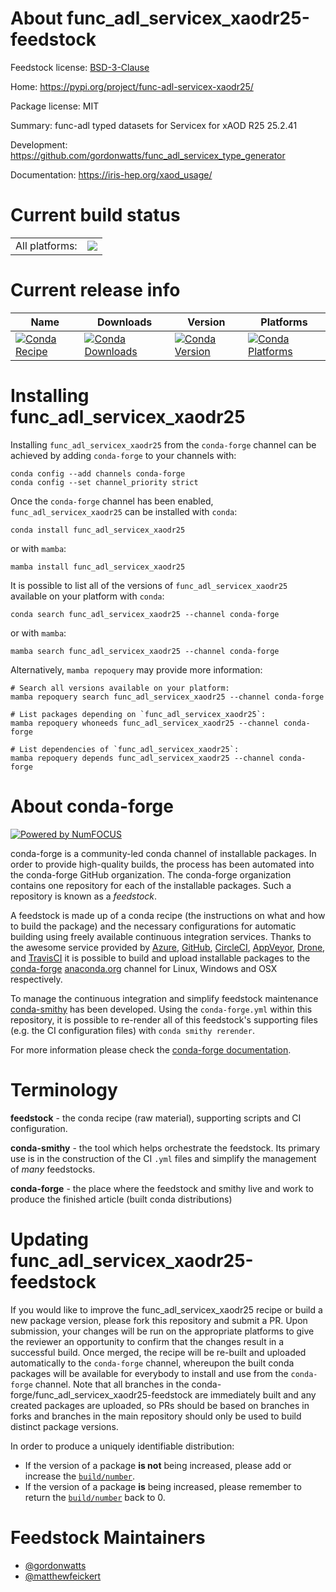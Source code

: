 About func_adl_servicex_xaodr25-feedstock
=========================================

Feedstock license: [BSD-3-Clause](https://github.com/conda-forge/func_adl_servicex_xaodr25-feedstock/blob/main/LICENSE.txt)

Home: https://pypi.org/project/func-adl-servicex-xaodr25/

Package license: MIT

Summary: func-adl typed datasets for Servicex for xAOD R25 25.2.41

Development: https://github.com/gordonwatts/func_adl_servicex_type_generator

Documentation: https://iris-hep.org/xaod_usage/

Current build status
====================


<table><tr><td>All platforms:</td>
    <td>
      <a href="https://dev.azure.com/conda-forge/feedstock-builds/_build/latest?definitionId=25941&branchName=main">
        <img src="https://dev.azure.com/conda-forge/feedstock-builds/_apis/build/status/func_adl_servicex_xaodr25-feedstock?branchName=main">
      </a>
    </td>
  </tr>
</table>

Current release info
====================

| Name | Downloads | Version | Platforms |
| --- | --- | --- | --- |
| [![Conda Recipe](https://img.shields.io/badge/recipe-func__adl__servicex__xaodr25-green.svg)](https://anaconda.org/conda-forge/func_adl_servicex_xaodr25) | [![Conda Downloads](https://img.shields.io/conda/dn/conda-forge/func_adl_servicex_xaodr25.svg)](https://anaconda.org/conda-forge/func_adl_servicex_xaodr25) | [![Conda Version](https://img.shields.io/conda/vn/conda-forge/func_adl_servicex_xaodr25.svg)](https://anaconda.org/conda-forge/func_adl_servicex_xaodr25) | [![Conda Platforms](https://img.shields.io/conda/pn/conda-forge/func_adl_servicex_xaodr25.svg)](https://anaconda.org/conda-forge/func_adl_servicex_xaodr25) |

Installing func_adl_servicex_xaodr25
====================================

Installing `func_adl_servicex_xaodr25` from the `conda-forge` channel can be achieved by adding `conda-forge` to your channels with:

```
conda config --add channels conda-forge
conda config --set channel_priority strict
```

Once the `conda-forge` channel has been enabled, `func_adl_servicex_xaodr25` can be installed with `conda`:

```
conda install func_adl_servicex_xaodr25
```

or with `mamba`:

```
mamba install func_adl_servicex_xaodr25
```

It is possible to list all of the versions of `func_adl_servicex_xaodr25` available on your platform with `conda`:

```
conda search func_adl_servicex_xaodr25 --channel conda-forge
```

or with `mamba`:

```
mamba search func_adl_servicex_xaodr25 --channel conda-forge
```

Alternatively, `mamba repoquery` may provide more information:

```
# Search all versions available on your platform:
mamba repoquery search func_adl_servicex_xaodr25 --channel conda-forge

# List packages depending on `func_adl_servicex_xaodr25`:
mamba repoquery whoneeds func_adl_servicex_xaodr25 --channel conda-forge

# List dependencies of `func_adl_servicex_xaodr25`:
mamba repoquery depends func_adl_servicex_xaodr25 --channel conda-forge
```


About conda-forge
=================

[![Powered by
NumFOCUS](https://img.shields.io/badge/powered%20by-NumFOCUS-orange.svg?style=flat&colorA=E1523D&colorB=007D8A)](https://numfocus.org)

conda-forge is a community-led conda channel of installable packages.
In order to provide high-quality builds, the process has been automated into the
conda-forge GitHub organization. The conda-forge organization contains one repository
for each of the installable packages. Such a repository is known as a *feedstock*.

A feedstock is made up of a conda recipe (the instructions on what and how to build
the package) and the necessary configurations for automatic building using freely
available continuous integration services. Thanks to the awesome service provided by
[Azure](https://azure.microsoft.com/en-us/services/devops/), [GitHub](https://github.com/),
[CircleCI](https://circleci.com/), [AppVeyor](https://www.appveyor.com/),
[Drone](https://cloud.drone.io/welcome), and [TravisCI](https://travis-ci.com/)
it is possible to build and upload installable packages to the
[conda-forge](https://anaconda.org/conda-forge) [anaconda.org](https://anaconda.org/)
channel for Linux, Windows and OSX respectively.

To manage the continuous integration and simplify feedstock maintenance
[conda-smithy](https://github.com/conda-forge/conda-smithy) has been developed.
Using the ``conda-forge.yml`` within this repository, it is possible to re-render all of
this feedstock's supporting files (e.g. the CI configuration files) with ``conda smithy rerender``.

For more information please check the [conda-forge documentation](https://conda-forge.org/docs/).

Terminology
===========

**feedstock** - the conda recipe (raw material), supporting scripts and CI configuration.

**conda-smithy** - the tool which helps orchestrate the feedstock.
                   Its primary use is in the construction of the CI ``.yml`` files
                   and simplify the management of *many* feedstocks.

**conda-forge** - the place where the feedstock and smithy live and work to
                  produce the finished article (built conda distributions)


Updating func_adl_servicex_xaodr25-feedstock
============================================

If you would like to improve the func_adl_servicex_xaodr25 recipe or build a new
package version, please fork this repository and submit a PR. Upon submission,
your changes will be run on the appropriate platforms to give the reviewer an
opportunity to confirm that the changes result in a successful build. Once
merged, the recipe will be re-built and uploaded automatically to the
`conda-forge` channel, whereupon the built conda packages will be available for
everybody to install and use from the `conda-forge` channel.
Note that all branches in the conda-forge/func_adl_servicex_xaodr25-feedstock are
immediately built and any created packages are uploaded, so PRs should be based
on branches in forks and branches in the main repository should only be used to
build distinct package versions.

In order to produce a uniquely identifiable distribution:
 * If the version of a package **is not** being increased, please add or increase
   the [``build/number``](https://docs.conda.io/projects/conda-build/en/latest/resources/define-metadata.html#build-number-and-string).
 * If the version of a package **is** being increased, please remember to return
   the [``build/number``](https://docs.conda.io/projects/conda-build/en/latest/resources/define-metadata.html#build-number-and-string)
   back to 0.

Feedstock Maintainers
=====================

* [@gordonwatts](https://github.com/gordonwatts/)
* [@matthewfeickert](https://github.com/matthewfeickert/)


